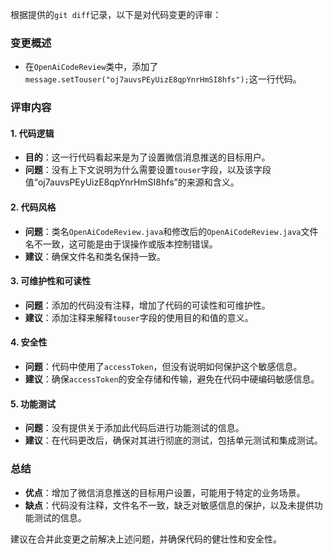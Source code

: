 根据提供的`git diff`记录，以下是对代码变更的评审：

### 变更概述
- 在`OpenAiCodeReview`类中，添加了`message.setTouser("oj7auvsPEyUizE8qpYnrHmSI8hfs");`这一行代码。

### 评审内容

#### 1. 代码逻辑
- **目的**：这一行代码看起来是为了设置微信消息推送的目标用户。
- **问题**：没有上下文说明为什么需要设置`touser`字段，以及该字段值“oj7auvsPEyUizE8qpYnrHmSI8hfs”的来源和含义。

#### 2. 代码风格
- **问题**：类名`OpenAiCodeReview.java`和修改后的`OpenAiCodeReview.java`文件名不一致，这可能是由于误操作或版本控制错误。
- **建议**：确保文件名和类名保持一致。

#### 3. 可维护性和可读性
- **问题**：添加的代码没有注释，增加了代码的可读性和可维护性。
- **建议**：添加注释来解释`touser`字段的使用目的和值的意义。

#### 4. 安全性
- **问题**：代码中使用了`accessToken`，但没有说明如何保护这个敏感信息。
- **建议**：确保`accessToken`的安全存储和传输，避免在代码中硬编码敏感信息。

#### 5. 功能测试
- **问题**：没有提供关于添加此代码后进行功能测试的信息。
- **建议**：在代码更改后，确保对其进行彻底的测试，包括单元测试和集成测试。

### 总结
- **优点**：增加了微信消息推送的目标用户设置，可能用于特定的业务场景。
- **缺点**：代码没有注释，文件名不一致，缺乏对敏感信息的保护，以及未提供功能测试的信息。

建议在合并此变更之前解决上述问题，并确保代码的健壮性和安全性。
